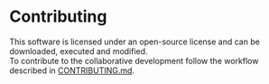 # Contributing

This software is licensed under an open-source license and can be downloaded, 
executed and modified. <br>
To contribute to the collaborative development follow the workflow described in 
[CONTRIBUTING.md](https://github.com/rl-institut/django-oemof-api/blob/production/CONTRIBUTING.md). 